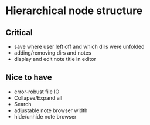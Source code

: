 # Hierarchical node structure
## Critical
- save where user left off and which dirs were unfolded
- adding/removing dirs and notes
- display and edit note title in editor

## Nice to have
- error-robust file IO
- Collapse/Expand all
- Search
- adjustable note browser width
- hide/unhide note browser
